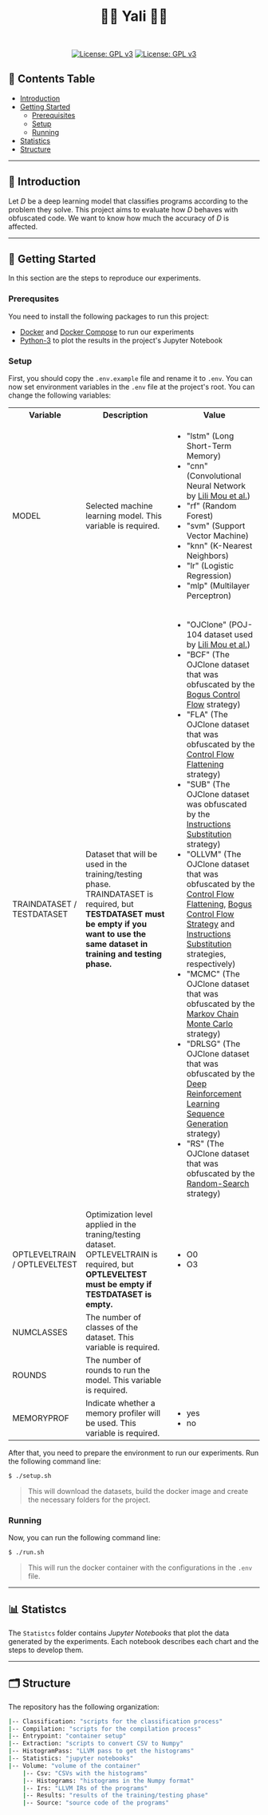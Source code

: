 <h1 align="center" style=""> 🥷🏻 Yali 🥷🏻 </h1> <br>

<p align="center">
  <a href="https://github.com/thais-damasio/yali/blob/main/LICENSE.md"><img src="https://img.shields.io/badge/license-GPL%203.0%20only-green?style=for-the-badge" alt="License: GPL v3"></a>
  <a href="https://github.com/thais-damasio/yali/commits/main">
    <img src="https://img.shields.io/github/last-commit/thais-damasio/yali/main?style=for-the-badge"
         alt="License: GPL v3">
  </a>
</p>


## :pushpin: **Contents Table**

* [Introduction](#introduction)
* [Getting Started](#getting-started)
    * [Prerequisites](#prerequisites)
    * [Setup](#setup)
    * [Running](#running)
* [Statistics](#statistics)
* [Structure](#structure)



---
<a id="introduction"></a>

## :scroll: **Introduction**

Let _D_ be a deep learning model that classifies programs according to the problem they solve. This project aims to evaluate how _D_ behaves with obfuscated code. We want to know how much the accuracy of _D_ is affected.



---
<a id="getting-started"></a>

## :checkered_flag: **Getting Started**
In this section are the steps to reproduce our experiments.


<a id="prerequisites"></a>

### **Prerequsites**
You need to install the following packages to run this project:

* [Docker](https://www.docker.com/get-started/) and [Docker Compose](https://docs.docker.com/compose/install/) to run our experiments
* [Python-3](https://www.python.org/downloads/) to plot the results in the project's Jupyter Notebook


<a id="setup"></a>

###  **Setup**

First, you should copy the `.env.example` file and rename it to `.env`.
You can now set environment variables in the `.env` file at the project's root. You can change the following variables:

<table>
    <tbody>
        <tr>
            <th>Variable</th>
            <th>Description</th>
            <th>Value</th>
        </tr>
        <tr>
            <td>MODEL</td>
            <td>Selected machine learning model. This variable is required.</td>
            <td>
                <ul>
                    <li>"lstm" (Long Short-Term Memory) </li>
                    <li>"cnn" (Convolutional Neural Network by <a href="https://dl.acm.org/doi/10.5555/3015812.3016002">Lili Mou et al.</a>)</li>
                    <li>"rf" (Random Forest) </li>
                    <li>"svm" (Support Vector Machine) </li>
                    <li>"knn" (K-Nearest Neighbors) </li>
                    <li>"lr" (Logistic Regression) </li>
                    <li>"mlp" (Multilayer Perceptron) </li>
                </ul>
            </td>
        </tr>
        <tr>
            <td>TRAINDATASET / TESTDATASET</td>
            <td>Dataset that will be used in the training/testing phase. TRAINDATASET is required, but <b>TESTDATASET must be empty if you want to use the same dataset in training and testing phase.</b></td>
            <td>
                <ul>
                    <li>
                        "OJClone" (POJ-104 dataset used by <a href="https://dl.acm.org/doi/10.5555/3015812.3016002">Lili Mou et al.</a>)
                    </li>
                    <li>
                        "BCF" (The OJClone dataset that was obfuscated by the <a href="https://github.com/obfuscator-llvm/obfuscator/wiki/Bogus-Control-Flow">Bogus Control Flow</a> strategy) 
                    </li>
                    <li>
                        "FLA" (The OJClone dataset that was obfuscated by the <a href="https://github.com/obfuscator-llvm/obfuscator/wiki/Control-Flow-Flattening">Control Flow Flattening</a> strategy)
                    </li>
                    <li>
                        "SUB" (The OJClone dataset was obfuscated by the <a href="https://github.com/obfuscator-llvm/obfuscator/wiki/Instructions-Substitution">Instructions Substitution</a> strategy)
                    </li>
                    <li>
                        "OLLVM" (The OJClone dataset that was obfuscated by the <a href="https://github.com/obfuscator-llvm/obfuscator/wiki/Control-Flow-Flattening">Control Flow Flattening</a>, <a href="https://github.com/obfuscator-llvm/obfuscator/wiki/Bogus-Control-Flow">Bogus Control Flow Strategy</a> and <a href="https://github.com/obfuscator-llvm/obfuscator/wiki/Instructions-Substitution">Instructions Substitution</a> strategies, respectively)
                    </li>
                    <li>
                        "MCMC" (The OJClone dataset that was obfuscated by the <a href="https://arxiv.org/pdf/2111.10793.pdf">Markov Chain Monte Carlo</a> strategy)
                    </li>
                    <li>
                        "DRLSG" (The OJClone dataset that was obfuscated by the <a href="https://arxiv.org/pdf/2111.10793.pdf">Deep Reinforcement Learning Sequence Generation</a> strategy)
                    </li>
                    <li>
                        "RS" (The OJClone dataset that was obfuscated by the <a href="https://arxiv.org/pdf/2111.10793.pdf">Random-Search</a> strategy)
                    </li>
                </ul>
            </td>
        </tr>
        <tr>
            <td>OPTLEVELTRAIN / OPTLEVELTEST</td>
            <td>Optimization level applied in the traning/testing dataset. OPTLEVELTRAIN is required, but <b>OPTLEVELTEST must be empty if TESTDATASET is empty.</b></td>
            <td>
                <ul>
                    <li>O0</li>
                    <li>O3</li>
                </ul>
            </td>
        </tr>
        <tr>
            <td>NUMCLASSES</td>
            <td>The number of classes of the dataset. This variable is required.</td>
            <td></td>
        </tr>
        <tr>
            <td>ROUNDS</td>
            <td>The number of rounds to run the model. This variable is required.</td>
            <td></td>
        </tr>
        <tr>
            <td>MEMORYPROF</td>
            <td>Indicate whether a memory profiler will be used. This variable is required.</td>
            <td>
                <ul>
                    <li>yes</li>
                    <li>no</li>
                </ul>
            </td>
        </tr>
    </tbody>
</table>


After that, you need to prepare the environment to run our experiments. Run the following command line:

```bash
$ ./setup.sh
```
> This will download the datasets, build the docker image and create the necessary folders for the project. 


<a id="running"></a>

### **Running**
Now, you can run the following command line:

```bash
$ ./run.sh
```

> This will run the docker container with the configurations in the `.env` file.



---
<a id="statistics"></a>

## :bar_chart: **Statistcs**
The `Statistcs` folder contains _Jupyter Notebooks_ that plot the data generated by the experiments. Each notebook describes each chart and the steps to develop them. 



---
<a id="structure"></a>

## :card_index_dividers: Structure
The repository has the following organization:

```bash
|-- Classification: "scripts for the classification process"
|-- Compilation: "scripts for the compilation process"
|-- Entrypoint: "container setup"
|-- Extraction: "scripts to convert CSV to Numpy"
|-- HistogramPass: "LLVM pass to get the histograms"
|-- Statistics: "jupyter notebooks"
|-- Volume: "volume of the container"
    |-- Csv: "CSVs with the histograms"
    |-- Histograms: "histograms in the Numpy format"
    |-- Irs: "LLVM IRs of the programs"
    |-- Results: "results of the training/testing phase"
    |-- Source: "source code of the programs"
```